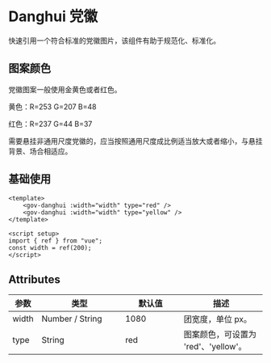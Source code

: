<script setup>
import danghuiBase from "./danghui-base.vue"
</script>

# Danghui 党徽

快速引用一个符合标准的党徽图片，该组件有助于规范化、标准化。


## 图案颜色

党徽图案一般使用金黄色或者红色。

黄色：R=253  G=207  B=48

红色：R=237  G=44   B=37

需要悬挂非通用尺度党徽的，应当按照通用尺度成比例适当放大或者缩小，与悬挂背景、场合相适应。

## 基础使用

<danghuiBase />


```vue
<template>
	<gov-danghui :width="width" type="red" />
	<gov-danghui :width="width" type="yellow" />
</template>

<script setup>
import { ref } from "vue";
const width = ref(200);
</script>
```


## Attributes

<table>
  <thead>
    <tr>
      <th>参数</th>
      <th width="150">类型</th>
      <th width="100">默认值</th>
      <th>描述</th>
    </tr>
  </thead>
  <tbody>
    <tr>
      <td>width</td>
      <td>Number / String</td>
      <td>1080</td>
      <td>团宽度，单位 px。</td>
    </tr>
	 <tr>
      <td>type</td>
      <td>String</td>
      <td>red</td>
      <td>图案颜色，可设置为 'red'、'yellow'。</td>
    </tr>
  </tbody>
</table>
